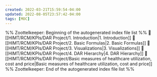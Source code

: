 ```yaml
---
created: 2022-03-21T15:59:54-04:00
updated: 2022-08-05T23:57:42-04:00
tags: [MOC]
---
```

%% Zoottelkeeper: Beginning of the autogenerated index file list  %%
📄 [[HIMT/RCM/KPIs/DAR Project/1. Introduction|1. Introduction]]
📄 [[HIMT/RCM/KPIs/DAR Project/2. Basic Formulas|2. Basic Formulas]]
📄 [[HIMT/RCM/KPIs/DAR Project/3. Visualizations|3. Visualizations]]
📄 [[HIMT/RCM/KPIs/DAR Project/4. DAR Hierarchy|4. DAR Hierarchy]]
📄 [[HIMT/RCM/KPIs/DAR Project/Basic measures of healthcare utilization, cost and price|Basic measures of healthcare utilization, cost and price]]
%% Zoottelkeeper: End of the autogenerated index file list  %%
